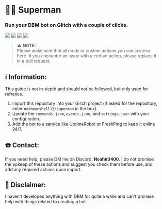 # 🦸‍♂️ Superman
### Run your DBM bot on Glitch with a couple of clicks.
[![](https://flat.badgen.net/github/issues/noahmarshall12/superman)](https://github.com/noahmarshall12/superman) [![](https://flat.badgen.net/github/stars/noahmarshall12/superman)](https://github.com/noahmarshall12/superman) [![](https://flat.badgen.net/github/commits/noahmarshall12/superman)](https://github.com/noahmarshall12/superman) [![](https://flat.badgen.net/github/last-commit/noahmarshall12/superman)](https://github.com/noahmarshall12/superman)

> ⚠️ **NOTE:**<br/>Please make sure that all mods or custom actions you use are also here. If you encounter an issue with a certian action, please replace it in a pull request.

## ℹ️ Information:
This guide is not in-depth and should not be followed, but only used for refrence.

1. Import this repository into your Glitch project (if asked for the repository, enter `noahmarshall12/superman` in the box).
2. Update the `commands.json`, `events.json`, and `settings.json` with your configuration.
3. Add the bot to a service like UptimeRobot or FreshPing to keep it online 24/7.

## ☎️ Contact:
If you need help, please DM me on Discord: **Noah#3400**.
I do not promise the upkeep of these actions and suggest you check them before use, and add any required actions upon import.

## 👀 Disclaimer:
I haven't developed anything with DBM for quite a while and can't promise help with things related to creating a bot.
